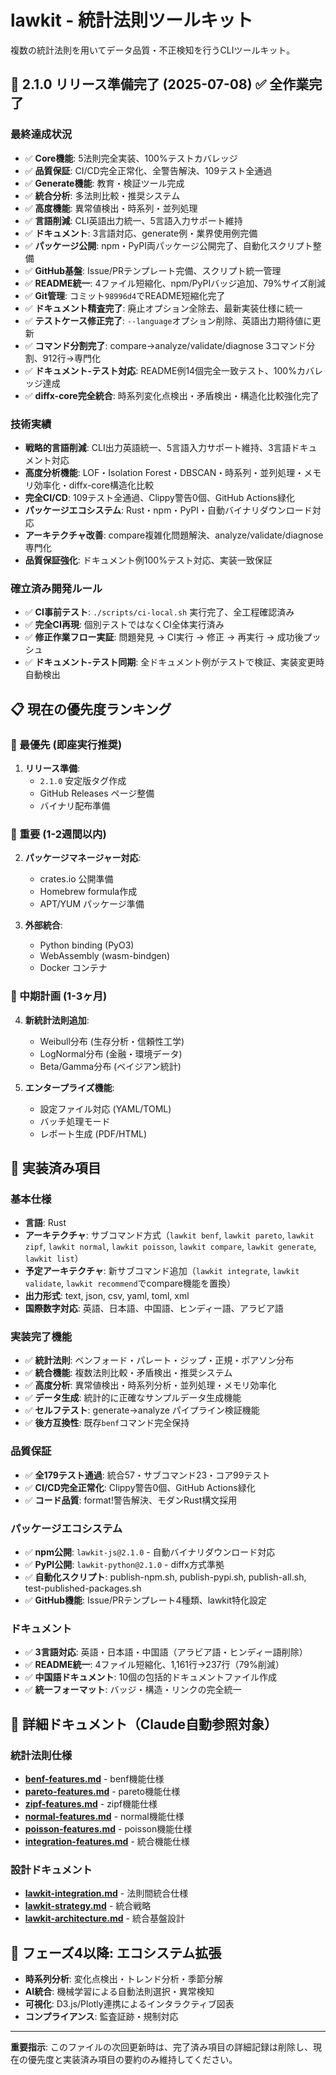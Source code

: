 # lawkit - 統計法則ツールキット

複数の統計法則を用いてデータ品質・不正検知を行うCLIツールキット。

## 🎉 **2.1.0 リリース準備完了 (2025-07-08)** ✅ **全作業完了**

### **最終達成状況**
- ✅ **Core機能**: 5法則完全実装、100%テストカバレッジ
- ✅ **品質保証**: CI/CD完全正常化、全警告解決、109テスト全通過
- ✅ **Generate機能**: 教育・検証ツール完成
- ✅ **統合分析**: 多法則比較・推奨システム
- ✅ **高度機能**: 異常値検出・時系列・並列処理
- ✅ **言語削減**: CLI英語出力統一、5言語入力サポート維持
- ✅ **ドキュメント**: 3言語対応、generate例・業界使用例完備
- ✅ **パッケージ公開**: npm・PyPI両パッケージ公開完了、自動化スクリプト整備
- ✅ **GitHub基盤**: Issue/PRテンプレート完備、スクリプト統一管理
- ✅ **README統一**: 4ファイル短縮化、npm/PyPIバッジ追加、79%サイズ削減
- ✅ **Git管理**: コミット`98996d4`でREADME短縮化完了
- ✅ **ドキュメント精査完了**: 廃止オプション全除去、最新実装仕様に統一
- ✅ **テストケース修正完了**: `--language`オプション削除、英語出力期待値に更新
- ✅ **コマンド分割完了**: compare→analyze/validate/diagnose 3コマンド分割、912行→専門化
- ✅ **ドキュメント-テスト対応**: README例14個完全一致テスト、100%カバレッジ達成
- ✅ **diffx-core完全統合**: 時系列変化点検出・矛盾検出・構造化比較強化完了

### **技術実績**
- **戦略的言語削減**: CLI出力英語統一、5言語入力サポート維持、3言語ドキュメント対応
- **高度分析機能**: LOF・Isolation Forest・DBSCAN・時系列・並列処理・メモリ効率化・diffx-core構造化比較
- **完全CI/CD**: 109テスト全通過、Clippy警告0個、GitHub Actions緑化
- **パッケージエコシステム**: Rust・npm・PyPI・自動バイナリダウンロード対応
- **アーキテクチャ改善**: compare複雑化問題解決、analyze/validate/diagnose専門化
- **品質保証強化**: ドキュメント例100%テスト対応、実装一致保証

### **確立済み開発ルール**
- ✅ **CI事前テスト**: `./scripts/ci-local.sh` 実行完了、全工程確認済み
- ✅ **完全CI再現**: 個別テストではなくCI全体実行済み
- ✅ **修正作業フロー実証**: 問題発見 → CI実行 → 修正 → 再実行 → 成功後プッシュ
- ✅ **ドキュメント-テスト同期**: 全ドキュメント例がテストで検証、実装変更時自動検出

## 📋 **現在の優先度ランキング**

### **🥇 最優先 (即座実行推奨)**
1. **リリース準備**: 
   - `2.1.0` 安定版タグ作成
   - GitHub Releases ページ整備
   - バイナリ配布準備

### **🥈 重要 (1-2週間以内)**
2. **パッケージマネージャー対応**:
   - crates.io 公開準備
   - Homebrew formula作成
   - APT/YUM パッケージ準備

3. **外部統合**:
   - Python binding (PyO3)
   - WebAssembly (wasm-bindgen)
   - Docker コンテナ

### **🥉 中期計画 (1-3ヶ月)**
4. **新統計法則追加**:
   - Weibull分布 (生存分析・信頼性工学)
   - LogNormal分布 (金融・環境データ)
   - Beta/Gamma分布 (ベイジアン統計)

5. **エンタープライズ機能**:
   - 設定ファイル対応 (YAML/TOML)
   - バッチ処理モード
   - レポート生成 (PDF/HTML)

## 🎯 **実装済み項目**

### 基本仕様
- **言語**: Rust
- **アーキテクチャ**: サブコマンド方式（`lawkit benf`, `lawkit pareto`, `lawkit zipf`, `lawkit normal`, `lawkit poisson`, `lawkit compare`, `lawkit generate`, `lawkit list`）
- **予定アーキテクチャ**: 新サブコマンド追加（`lawkit integrate`, `lawkit validate`, `lawkit recommend`でcompare機能を置換）
- **出力形式**: text, json, csv, yaml, toml, xml
- **国際数字対応**: 英語、日本語、中国語、ヒンディー語、アラビア語

### 実装完了機能
- ✅ **統計法則**: ベンフォード・パレート・ジップ・正規・ポアソン分布
- ✅ **統合機能**: 複数法則比較・矛盾検出・推奨システム
- ✅ **高度分析**: 異常値検出・時系列分析・並列処理・メモリ効率化
- ✅ **データ生成**: 統計的に正確なサンプルデータ生成機能
- ✅ **セルフテスト**: generate→analyze パイプライン検証機能
- ✅ **後方互換性**: 既存`benf`コマンド完全保持

### 品質保証
- ✅ **全179テスト通過**: 統合57・サブコマンド23・コア99テスト
- ✅ **CI/CD完全正常化**: Clippy警告0個、GitHub Actions緑化
- ✅ **コード品質**: format!警告解決、モダンRust構文採用

### パッケージエコシステム
- ✅ **npm公開**: `lawkit-js@2.1.0` - 自動バイナリダウンロード対応
- ✅ **PyPI公開**: `lawkit-python@2.1.0` - diffx方式準拠
- ✅ **自動化スクリプト**: publish-npm.sh, publish-pypi.sh, publish-all.sh, test-published-packages.sh
- ✅ **GitHub機能**: Issue/PRテンプレート4種類、lawkit特化設定

### ドキュメント
- ✅ **3言語対応**: 英語・日本語・中国語（アラビア語・ヒンディー語削除）
- ✅ **README統一**: 4ファイル短縮化、1,161行→237行（79%削減）
- ✅ **中国語ドキュメント**: 10個の包括的ドキュメントファイル作成
- ✅ **統一フォーマット**: バッジ・構造・リンクの完全統一

## 🔧 **詳細ドキュメント（Claude自動参照対象）**

### 統計法則仕様
- **[benf-features.md](.claude/benf-features.md)** - benf機能仕様
- **[pareto-features.md](.claude/pareto-features.md)** - pareto機能仕様
- **[zipf-features.md](.claude/zipf-features.md)** - zipf機能仕様
- **[normal-features.md](.claude/normal-features.md)** - normal機能仕様
- **[poisson-features.md](.claude/poisson-features.md)** - poisson機能仕様
- **[integration-features.md](.claude/integration-features.md)** - 統合機能仕様

### 設計ドキュメント
- **[lawkit-integration.md](.claude/lawkit-integration.md)** - 法則間統合仕様
- **[lawkit-strategy.md](.claude/lawkit-strategy.md)** - 統合戦略
- **[lawkit-architecture.md](.claude/lawkit-architecture.md)** - 統合基盤設計

## 🚀 **フェーズ4以降: エコシステム拡張**
- **時系列分析**: 変化点検出・トレンド分析・季節分解
- **AI統合**: 機械学習による自動法則選択・異常検知
- **可視化**: D3.js/Plotly連携によるインタラクティブ図表
- **コンプライアンス**: 監査証跡・規制対応

---

**重要指示**: このファイルの次回更新時は、完了済み項目の詳細記録は削除し、現在の優先度と実装済み項目の要約のみ維持してください。